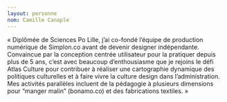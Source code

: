 ```yaml
---
layout: personne 
nom: Camille Canaple 
---
```


« Diplômée de Sciences Po Lille, j’ai co-fondé l’équipe de production numérique de Simplon.co avant de devenir designer indépendante. Convaincue par la conception centrée utilisateur pour la pratiquer depuis plus de 5 ans, c’est avec beaucoup d’enthousiasme que je rejoins le défi Atlas Culture pour contribuer à réaliser une cartographie dynamique des politiques culturelles et à faire vivre la culture design dans l’administration. Mes activités parallèles incluent de la pédagogie à plusieurs dimensions pour “manger malin” (bonamo.co) et des fabrications textiles. »
